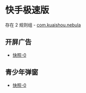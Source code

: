 # 快手极速版

存在 2 规则组 - [com.kuaishou.nebula](/src/apps/com.kuaishou.nebula.ts)

## 开屏广告

- [快照-0](https://i.gkd.li/import/import/12519389)

## 青少年弹窗

- [快照-0](https://i.gkd.li/import/13196316)
